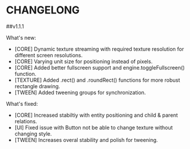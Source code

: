 CHANGELONG
====

##v1.1.1

What's new:
* [CORE] Dynamic texture streaming with required texture resolution for different screen resolutions. 
* [CORE] Varying unit size for positioning instead of pixels.
* [CORE] Added better fullscreen support and engine.toggleFullscreen() function.
* [TEXTURE] Added .rect() and .roundRect() functions for more robust rectangle drawing.
* [TWEEN] Added tweening groups for synchronization.

What's fixed:
* [CORE] Increased stabiltiy with entity positioning and child & parent relations.
* [UI] Fixed issue with Button not be able to change texture without changing style.
* [TWEEN] Increases overal stability and polish for tweening.